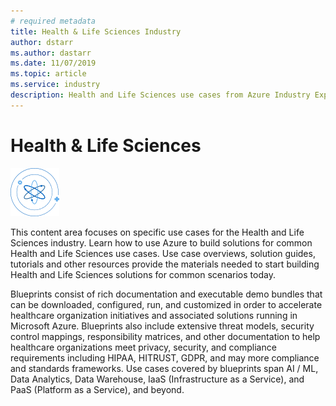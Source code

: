 ```yaml
---
# required metadata
title: Health & Life Sciences Industry
author: dstarr
ms.author: dastarr
ms.date: 11/07/2019
ms.topic: article
ms.service: industry
description: Health and Life Sciences use cases from Azure Industry Experiences
---
```

# Health & Life Sciences

![Health & Life Sciences](./assets/index-assets/healthcare.png)

This content area focuses on specific use cases for the Health and Life Sciences industry. Learn how to use Azure to build solutions for common Health and Life Sciences use cases. Use case overviews, solution guides, tutorials and other resources provide the materials needed to start building Health and Life Sciences solutions for common scenarios today.

Blueprints consist of rich documentation and executable demo bundles  that can be downloaded, configured, run, and customized in order to accelerate healthcare organization initiatives and associated solutions running in Microsoft Azure. Blueprints also include extensive threat models, security control mappings, responsibility matrices, and other documentation to help healthcare organizations meet privacy, security, and compliance requirements including HIPAA, HITRUST, GDPR, and may more compliance and standards frameworks. Use cases covered by blueprints span AI / ML, Data Analytics, Data Warehouse, IaaS (Infrastructure as a Service), and PaaS (Platform as a Service), and beyond.